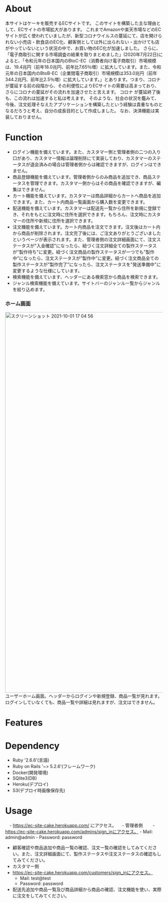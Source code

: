 # About 
本サイトはケーキを販売するECサイトです。
このサイトを構築した主な理由として、ECサイトの市場拡大があります。
これまでAmazonや楽天市場などのECサイトが広く使われていましたが、新型コロナウイルスの蔓延にて、店を開けられない小売店・飲食店のEC化、顧客側としては外に出られない・出かけても店がやっていないという状況の中で、お買い物のEC化が加速しました。
さらに、「電子商取引に関する市場調査の結果を取りまとめました」(2020年7月22日)によると、「令和元年の日本国内のBtoC-EC（消費者向け電子商取引）市場規模は、19.4兆円（前年18.0兆円、前年比7.65％増）に拡大しています。また、令和元年の日本国内のBtoB-EC（企業間電子商取引）市場規模は353.0兆円（前年344.2兆円、前年比2.5％増）に拡大しています。」とあります。つまり、コロナ が蔓延する前の段階から、その利便性によりECサイトの需要は高まっており、さらにコロナの蔓延がその流れを加速させたと言えます。
コロナ が蔓延終了後も、この流れは加速すると私は考えます。
そのような、社会の状況を鑑みて、今後、注文処理そなえたアプリケーションを構築したという経験は貴重なものとなるだろうと考え、自分の成長目的として作成しました。
なお、決済機能は実装しておりません。

# Function
  - ログイン機能を備えています。また、カスタマー側と管理者側の二つの入り口があり、カスタマー情報は論理削除にて実装しており、カスタマーのステータスが退会済みの場合は管理者側からは確認できますが、ログインはできません。
  - 商品登録機能を備えています。管理者側からのみ商品を追加でき、商品ステータスを管理できます。カスタマー側からはその商品を確認できますが、編集はできません。
  - カート機能を備えています。カスタマーは商品詳細からカートへ商品を追加できます。また、カート内商品一覧画面から購入数を変更できます。
  - 配送機能を備えています。カスタマーは配送先一覧から住所を新規に登録でき、それをもとに注文時に住所を選択できます。もちろん、注文時にカスタマーの住所や新規に住所を選択できます。
  - 注文機能を備えています。カート内商品を注文できます。注文後はカート内から商品が削除されます。注文完了後には、ご注文ありがとうございましたというページが表示されます。また、管理者側の注文詳細画面にて、注文ステータスが"入金確認"になったら、紐づく注文詳細全ての製作ステータスが"製作待ち"に変更。紐づく注文商品の製作ステータスが一つでも"製作中"になったら、注文ステータスが"製作中"に変更。紐づく注文商品全ての製作ステータスが"製作完了"になったら、注文ステータスを"発送準備中"に変更するような仕様にしています。
  - 検索機能を備えています、ヘッダーにある検索窓から商品を検索できます。
  - ジャンル検索機能を備えています。サイトバーのジャンル一覧からジャンルを絞り込めます。
### ホーム画面
<img width="1218" alt="スクリーンショット 2021-10-01 17 04 56" src="https://user-images.githubusercontent.com/68839987/135587763-66e44c50-cec0-4e9f-9119-2143b8a120c2.png">
ユーザーホーム画面。ヘッダーからログインや新規登録、商品一覧が見れます。ログインしていなくても、商品一覧や詳細は見れますが、注文はできません。

# Features

# Dependency
  - Ruby '2.6.6'(言語)
  - Ruby on Rails  '~> 5.2.6'(フレームワーク)
  - Docker(開発環境)
  - SQlite3(DB)
  - Heroku(デプロイ)
  - S3(デプロイ時画像保存先)

# Usage
　- https://ec-site-cake.herokuapp.com/ にアクセス。
　- 管理者側 
　　- https://ec-site-cake.herokuapp.com/admins/sign_inにアクセス。
     - Mail: admin@admin
     - Password: password
   - 顧客確認や商品追加や商品一覧の確認、注文一覧の確認をしてみてください。また、注文詳細画面にて、製作ステータスや注文ステータスの確認もしてみてください。
  - カスタマー側
   - https://ec-site-cake.herokuapp.com/customers/sign_inにアクセス。
     - Mail: test@test
     - Password: password
   - 配送先追加や商品一覧及び商品詳細から商品の確認、注文機能を使い、実際に注文をしてみてください。
